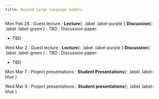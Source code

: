 ```yaml
---
title: Beyond large language models
---
```


Mon Feb 28
: Guest lecture
  : **Lecture**{: .label .label-purple } **Discussion**{: .label .label-green }
: *TBD*
: Discussion paper:
  - TBD

Wed Mar 2
: Guest lecture
  : **Lecture**{: .label .label-purple } **Discussion**{: .label .label-green }
: *TBD*
: Discussion paper:
  - TBD

Mon Mar 7
: Project presentations
  : **Student Presentations**{: .label .label-blue }

Wed Mar 9
: Project presentations
  : **Student presentations**{: .label .label-blue }
